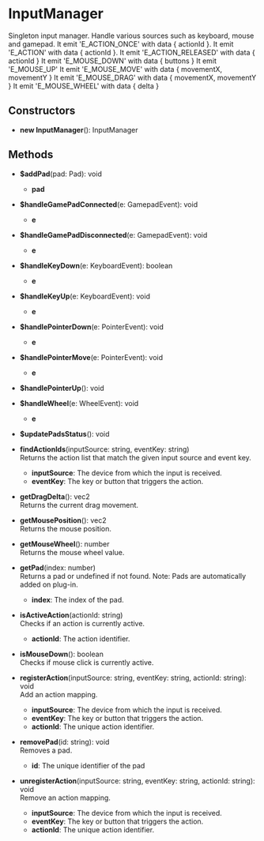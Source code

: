 # InputManager

Singleton input manager.
Handle various sources such as keyboard, mouse and gamepad.
It emit 'E_ACTION_ONCE' with data { actionId }.
It emit 'E_ACTION' with data { actionId }.
It emit 'E_ACTION_RELEASED' with data { actionId }
It emit 'E_MOUSE_DOWN' with data { buttons }
It emit 'E_MOUSE_UP'
It emit 'E_MOUSE_MOVE' with data { movementX, movementY }
It emit 'E_MOUSE_DRAG' with data { movementX, movementY }
It emit 'E_MOUSE_WHEEL' with data { delta }
## Constructors
- **new InputManager**(): InputManager   
## Methods
- **$addPad**(pad: Pad): void   
   - **pad**

- **$handleGamePadConnected**(e: GamepadEvent): void   
   - **e**

- **$handleGamePadDisconnected**(e: GamepadEvent): void   
   - **e**

- **$handleKeyDown**(e: KeyboardEvent): boolean   
   - **e**

- **$handleKeyUp**(e: KeyboardEvent): void   
   - **e**

- **$handlePointerDown**(e: PointerEvent): void   
   - **e**

- **$handlePointerMove**(e: PointerEvent): void   
   - **e**

- **$handlePointerUp**(): void   

- **$handleWheel**(e: WheelEvent): void   
   - **e**

- **$updatePadsStatus**(): void   

- **findActionIds**(inputSource: string, eventKey: string)   
Returns the action list that match the given input source and event key.
   - **inputSource**: The device from which the input is received.
   - **eventKey**: The key or button that triggers the action.

- **getDragDelta**(): vec2   
Returns the current drag movement.

- **getMousePosition**(): vec2   
Returns the mouse position.

- **getMouseWheel**(): number   
Returns the mouse wheel value.

- **getPad**(index: number)   
Returns a pad or undefined if not found.
Note: Pads are automatically added on plug-in.
   - **index**: The index of the pad.

- **isActiveAction**(actionId: string)   
Checks if an action is currently active.
   - **actionId**: The action identifier.

- **isMouseDown**(): boolean   
Checks if mouse click is currently active.

- **registerAction**(inputSource: string, eventKey: string, actionId: string): void   
Add an action mapping.
   - **inputSource**: The device from which the input is received.
   - **eventKey**: The key or button that triggers the action.
   - **actionId**: The unique action identifier.

- **removePad**(id: string): void   
Removes a pad.
   - **id**: The unique identifier of the pad

- **unregisterAction**(inputSource: string, eventKey: string, actionId: string): void   
Remove an action mapping.
   - **inputSource**: The device from which the input is received.
   - **eventKey**: The key or button that triggers the action.
   - **actionId**: The unique action identifier.

